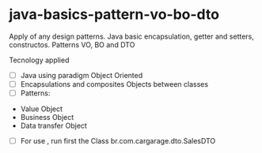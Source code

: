 # java-basics-pattern-vo-bo-dto
Apply of any design patterns. Java basic encapsulation, getter and setters, constructos. Patterns VO, BO and DTO

Tecnology applied
 - [ ] Java using paradigm Object Oriented
 - [ ] Encapsulations and composites Objects between classes
 - [ ] Patterns: 
 - Value Object
 - Business Object
 - Data transfer Object
 - [ ] For use , run first the Class br.com.cargarage.dto.SalesDTO
